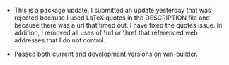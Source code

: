 * This is a package update.  I submitted an update yesterday that was rejected because I used LaTeX quotes in the DESCRIPTION file and because there was a url that timed out.  I have fixed the quotes issue.  In addition, I removed all uses of \url or \href that referenced web addresses that I do not control.

* Passed both current and development versions on win-builder.
